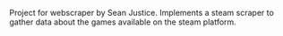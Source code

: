 Project for webscraper by Sean Justice.
Implements a steam scraper to gather data about the games available on the steam platform.
